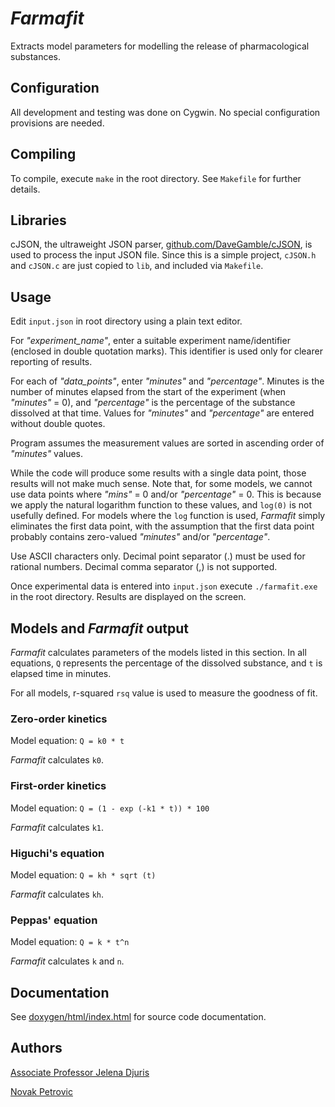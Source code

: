 # _Farmafit_
Extracts model parameters for modelling the release of pharmacological substances.

## Configuration

All development and testing was done on Cygwin. No special configuration provisions are needed.

## Compiling

To compile, execute `make` in the root directory. See `Makefile` for further details.

## Libraries

cJSON, the ultraweight JSON parser,  [github.com/DaveGamble/cJSON](https://github.com/DaveGamble/cJSON), is used to process the input JSON file. Since this is a simple project, `cJSON.h` and `cJSON.c` are just copied to `lib`, and included via `Makefile`.

## Usage

Edit `input.json` in root directory using a plain text editor.

For _"experiment_name"_, enter a suitable experiment name/identifier (enclosed in double quotation marks). This identifier is used only for clearer reporting of results. 

For each of _"data_points"_, enter _"minutes"_ and _"percentage"_. Minutes is the number of minutes elapsed from the start of the experiment (when _"minutes"_ = 0), and _"percentage"_ is the percentage of the substance dissolved at that time. Values for _"minutes"_ and _"percentage"_ are entered without double quotes.

Program assumes the measurement values are sorted in ascending order of _"minutes"_ values.

While the code will produce some results with a single data point, those results will not make much sense. Note that, for some models, we cannot use data points where _"mins"_ = 0 and/or _"percentage"_ = 0. This is because we apply the natural logarithm function to these values, and `log(0)` is not usefully defined. For models where the `log` function is used, _Farmafit_ simply eliminates the first data point, with the assumption that the first data point probably contains zero-valued _"minutes"_ and/or _"percentage"_.

Use ASCII characters only. Decimal point separator (.) must be used for rational numbers. Decimal comma separator (,) is not supported.

Once experimental data is entered into `input.json` execute `./farmafit.exe` in the root directory. Results are displayed on the screen.

## Models and _Farmafit_ output

_Farmafit_ calculates parameters of the models listed in this section. In all equations, `Q` represents the percentage of the dissolved substance, and `t` is elapsed time in minutes.

For all models, r-squared `rsq` value is used to measure the goodness of fit.

### Zero-order kinetics

Model equation: `Q = k0 * t`

_Farmafit_ calculates `k0`.

### First-order kinetics

Model equation: `Q = (1 - exp (-k1 * t)) * 100`

_Farmafit_ calculates `k1`.

### Higuchi's equation

Model equation: `Q = kh * sqrt (t)`

_Farmafit_ calculates `kh`.

### Peppas' equation

Model equation: `Q = k * t^n`

_Farmafit_ calculates `k` and `n`.

## Documentation

See [doxygen/html/index.html](/doxygen/html/index.html) for source code documentation.

## Authors

[Associate Professor Jelena Djuris](http://www.ph.bg.ac.rs/en/about-us/associate-professors/1706/jelena-%C4%91uri%C5%A1-phd/)

[Novak Petrovic](https://github.com/novakpetrovic/)
